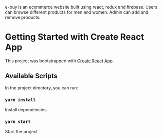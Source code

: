 e-buy is an ecommerce website built using react, redux and firebase. Users can browse different products for men and women. Admin can add and remove products.

# Getting Started with Create React App

This project was bootstrapped with [Create React App](https://github.com/facebook/create-react-app).


## Available Scripts

In the project directory, you can run:

### `yarn install`

Install dependencies

### `yarn start`

Start the project
